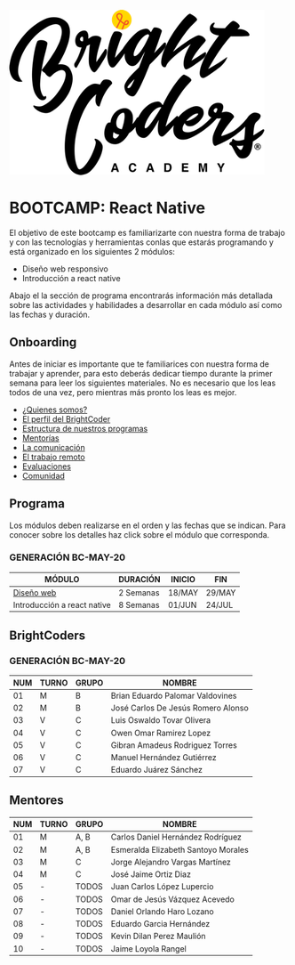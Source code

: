 ![BrightCoders Logo](../../imgs/logo-bc.png)
# BOOTCAMP: React Native

El objetivo de este bootcamp es familiarizarte con nuestra forma de trabajo y con las tecnologías y herramientas conlas que estarás programando y está organizado en los siguientes 2 módulos:

- Diseño web responsivo
- Introducción a react native

Abajo el la sección de programa encontrarás información más detallada sobre las actividades y habilidades a desarrollar en cada módulo así como las fechas y duración.

## Onboarding

Antes de iniciar es importante que te familiarices con nuestra forma de trabajar y aprender, para esto deberás dedicar tiempo durante la primer semana para leer los siguientes materiales. No es necesario que los leas todos de una vez, pero mientras más pronto los leas es mejor.

- [¿Quienes somos?](https://drive.google.com/open?id=1vr-GDYcB-qjci7Oq-KI6VWHToroXs4L1874NcYBNF8g)
- [El perfil del BrightCoder](https://drive.google.com/open?id=1C5Gut5UMXexDBXWYGc6TlWUMZHPUaQV7DJ7xRoWx4ew)
- [Estructura de nuestros programas](https://docs.google.com/presentation/d/14M-O8sZ_0YE-0ZRxxDCocnC29GLsknFa1jBjLDxE5VM/edit?usp=sharing)
- [Mentorías](https://docs.google.com/presentation/d/1ZwDieVoIh-JcfbSZvytfeY0agqJ8PEAhabMIdKXqN-I/edit?usp=sharing)
- [La comunicación](https://docs.google.com/presentation/d/1_K6WIJIdVWzQ7-NeN-Zz8_3bxrdccsdJJJXZWS-bGNE/edit?usp=sharing)
- [El trabajo remoto](https://docs.google.com/presentation/d/1RaC5KWMHg084a_8Rt2EGUGpavQIPVHXqjxJDCVLgXUI/edit?usp=sharing)
- [Evaluaciones](https://docs.google.com/presentation/d/1o3RDLf_3UIBipsApRipKpoQp6OCuRxaxRYOS4dZv8fc/edit?usp=sharing)
- [Comunidad](https://docs.google.com/presentation/d/12gh99UKgI9d8VTvb7EIOIeBB_ysMCG-RXpovq4x7QgQ/edit?usp=sharing)

## Programa

Los módulos deben realizarse en el orden y las fechas que se indican. Para conocer sobre los detalles haz click sobre el módulo que corresponda.

### GENERACIÓN BC-MAY-20

MÓDULO | DURACIÓN | INICIO | FIN
---    | ---  | --- | ---
[Diseño web](https://github.com/magma-labs/BrightCoders/tree/master/bootcamp/ruby-on-rails/web-design) | 2 Semanas | 18/MAY | 29/MAY
Introducción a react native | 8 Semanas  | 01/JUN | 24/JUL

## BrightCoders
 
### GENERACIÓN BC-MAY-20

NUM |  TURNO | GRUPO | NOMBRE
--- | ---| --- | --
 01 | M |  B | Brian Eduardo Palomar Valdovines
 02 | M | B |  José Carlos De Jesús Romero Alonso
 03 | V | C | Luis Oswaldo Tovar Olivera
 04 | V |  C | Owen Omar Ramirez Lopez
 05 | V |  C | Gibran Amadeus Rodriguez Torres
 06 | V |  C | Manuel Hernández Gutiérrez
 07 | V |  C | Eduardo Juárez Sánchez
  
  ## Mentores
  
NUM |  TURNO | GRUPO | NOMBRE
--- | ---| --- | --
  01 | M |  A, B | Carlos Daniel Hernández Rodríguez
  02 | M | A, B | Esmeralda Elizabeth Santoyo Morales
  03 | M |  C | Jorge Alejandro Vargas Martínez 
  04 | M |  C | José Jaime Ortiz Diaz
  05 | - | TODOS | Juan Carlos López Lupercio
  06 | - | TODOS | Omar de Jesús Vázquez Acevedo
  07 | - | TODOS | Daniel Orlando Haro Lozano
  08 | - | TODOS | Eduardo Garcia Hernández
  09 | - | TODOS | Kevin Dilan Perez Maulión
  10 | - | TODOS | Jaime Loyola Rangel
